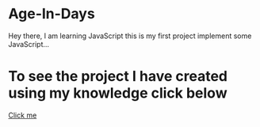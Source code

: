 # Age-In-Days
Hey there, I am learning JavaScript this is my first project implement some JavaScript...
<h1>To see the project I have created using my knowledge click below</h1>
<a href="https://anthonrodgrs01.github.io/Age-In-Days/">Click me</a>
